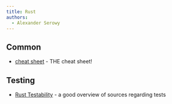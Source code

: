 ```yaml
---
title: Rust
authors:
  - Alexander Serowy
---
```


## Common

- [cheat sheet](https://cheats.rs/) - THE cheat sheet!

## Testing

- [Rust Testability](https://alastairreid.github.io/rust-testability/) - a good overview of sources regarding tests
